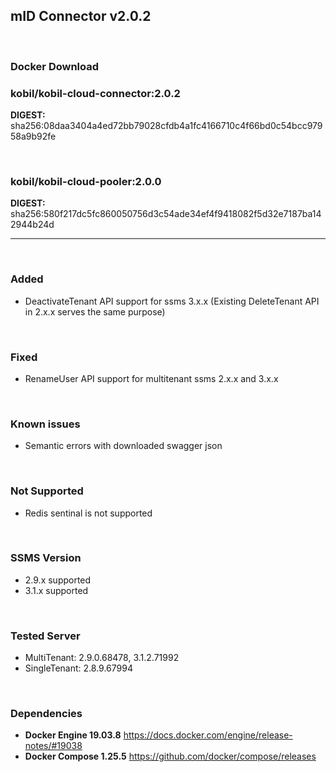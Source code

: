 
## mID Connector v2.0.2

<br/>

### **Docker Download**

### kobil/kobil-cloud-connector:2.0.2
**DIGEST:** sha256:08daa3404a4ed72bb79028cfdb4a1fc4166710c4f66bd0c54bcc97958a9b92fe

<br/>

### kobil/kobil-cloud-pooler:2.0.0
**DIGEST:** sha256:580f217dc5fc860050756d3c54ade34ef4f9418082f5d32e7187ba142944b24d

------------------------------------
<br/>

### Added
* DeactivateTenant API support for ssms 3.x.x (Existing DeleteTenant API in 2.x.x serves the same purpose)


<br/>


### Fixed
* RenameUser API support for multitenant ssms 2.x.x and 3.x.x

<br/>

### Known issues
* Semantic errors with downloaded swagger json


<br/>

### Not Supported
* Redis sentinal is not supported

<br/>

### SSMS Version
* 2.9.x supported
* 3.1.x supported


<br/>

### Tested Server
* MultiTenant: 2.9.0.68478, 3.1.2.71992
* SingleTenant: 2.8.9.67994

<br/>

### Dependencies
* **Docker Engine 19.03.8**
https://docs.docker.com/engine/release-notes/#19038
* **Docker Compose 1.25.5**
https://github.com/docker/compose/releases

